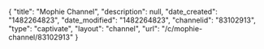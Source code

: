 {
    "title": "Mophie Channel",
    "description": null,
    "date_created": "1482264823",
    "date_modified": "1482264823",
    "channelid": "83102913",
    "type": "captivate",
    "layout": "channel",
    "url": "\/c\/mophie-channel\/83102913"
}